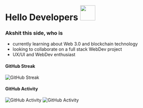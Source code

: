 # Hello Developers <img src="https://media.giphy.com/media/hvRJCLFzcasrR4ia7z/giphy.gif" width="48">
### Akshit this side, who is

<!--
**akkshitgupta/akkshitgupta** is a ✨ _special_ ✨ repository because its `README.md` (this file) appears on your GitHub profile.

Here are some ideas to get you started:
## I am Akshit Gupta, UX/UI and WebDev enthusiast
- 🔭 I’m currently working on ...
- 🤔 I’m looking for help with ...
- 💬 Ask me about UX/UI and WebDev
- 😄 Pronouns: ...
- ⚡ Fun fact: ...
- 📮 You can contact me on linkedIn or twitter : @akkshitgupta

-->
 - currently learning about Web 3.0 and blockchain technology
 - looking to collaborate on a full stack WebDev project
 - UX/UI and WebDev enthusiast



#### GitHub Streak  
![GitHub Streak](https://github-readme-streak-stats.herokuapp.com?user=akkshitgupta&theme=swift&hide_border=true&border_radius=10&card_width=400)
 
#### GitHub Activity
![GitHub Activity](https://github-readme-stats.vercel.app/api?username=akkshitgupta&disable_animations=false&count_private=true&show_icons=true&theme=swift&card_width=300&border_radius=10)
![GitHub Activity](https://github-readme-stats.vercel.app/api/top-langs?username=akkshitgupta&layout=compact&langs_count=8&theme=swift&card_width=400&border_radius=10)

     

